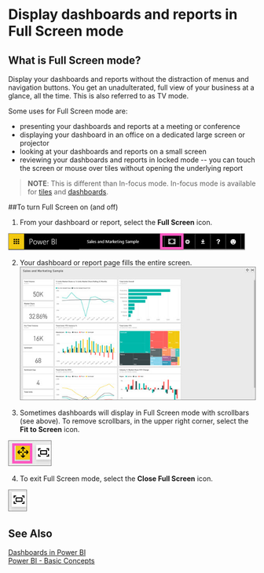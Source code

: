 ﻿<properties
   pageTitle="Display dashboards and reports in Full Screen mode"
   description="Display dashboards and reports in Full Screen mode"
   services="powerbi"
   documentationCenter=""
   authors="mihart"
   manager="mblythe"
   editor=""
   tags="power bi"/>

<tags
   ms.service="powerbi"
   ms.devlang="NA"
   ms.topic="article"
   ms.tgt_pltfrm="NA"
   ms.workload="powerbi"
   ms.date="11/01/2015"
   ms.author="mihart"/>

# Display dashboards and reports in Full Screen mode  
## What is Full Screen mode?

Display your dashboards and reports without the distraction of menus and navigation buttons.  You get an unadulterated, full view of your business at a glance, all the time. This is also referred to as TV mode.

Some uses for Full Screen mode are:

- presenting your dashboards and reports at a meeting or conference
- displaying your dashboard in an office on a dedicated large screen or projector
- looking at your dashboards and reports on a small screen
- reviewing your dashboards and reports in locked mode -- you can touch the screen or mouse over tiles without opening the underlying report

>**NOTE**:
>This is different than In-focus mode.  In-focus mode is available for [tiles](powerbi-service-display-tile-in-full-screen-mode.md) 
and [dashboards](powerbi-service-dash-in-focus-mode.md).

##To turn Full Screen on (and off)
1. From your dashboard or report, select the **Full Screen** icon.

  ![](media/powerbi-service-dash-and-reports-fullscreen/PBI_TvModeIcon.jpg)

2. Your dashboard or report page fills the entire screen.
  ![](media/powerbi-service-dash-and-reports-fullscreen/PBI_TVMode.jpg)

3. Sometimes dashboards will display in Full Screen mode with scrollbars (see above). To remove scrollbars, in the upper right corner, select the **Fit to Screen** icon.

  ![](media/powerbi-service-dash-and-reports-fullscreen/PBI_FitToScreenIcon.jpg)

4. To exit Full Screen mode, select the **Close Full Screen** icon.

  ![](media/powerbi-service-dash-and-reports-fullscreen/PBI_FitToScreenIconClose.jpg)

## See Also  
[Dashboards in Power BI](powerbi-service-dashboards.md)  
[Power BI - Basic Concepts](powerbi-service-basic-concepts.md)  
